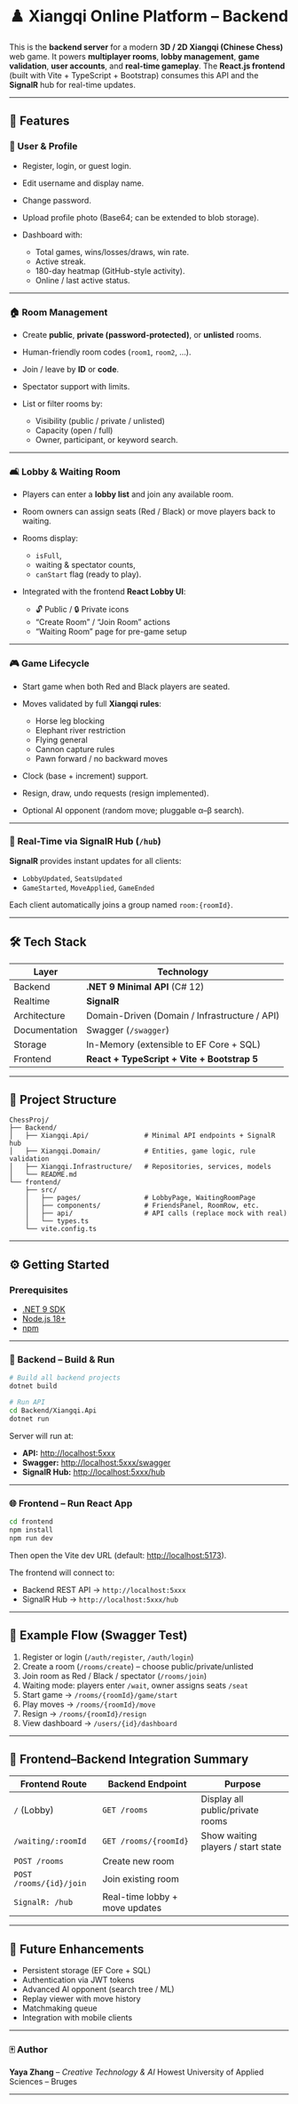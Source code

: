 # ♟️ Xiangqi Online Platform – Backend

This is the **backend server** for a modern **3D / 2D Xiangqi (Chinese Chess)** web game.
It powers **multiplayer rooms**, **lobby management**, **game validation**, **user accounts**, and **real-time gameplay**.
The **React.js frontend** (built with Vite + TypeScript + Bootstrap) consumes this API and the **SignalR** hub for real-time updates.

---

## 🚀 Features

### 👤 User & Profile

* Register, login, or guest login.
* Edit username and display name.
* Change password.
* Upload profile photo (Base64; can be extended to blob storage).
* Dashboard with:

  * Total games, wins/losses/draws, win rate.
  * Active streak.
  * 180-day heatmap (GitHub-style activity).
  * Online / last active status.

---

### 🏠 Room Management

* Create **public**, **private (password-protected)**, or **unlisted** rooms.
* Human-friendly room codes (`room1`, `room2`, …).
* Join / leave by **ID** or **code**.
* Spectator support with limits.
* List or filter rooms by:

  * Visibility (public / private / unlisted)
  * Capacity (open / full)
  * Owner, participant, or keyword search.

---

### 🛋️ Lobby & Waiting Room

* Players can enter a **lobby list** and join any available room.
* Room owners can assign seats (Red / Black) or move players back to waiting.
* Rooms display:

  * `isFull`,
  * waiting & spectator counts,
  * `canStart` flag (ready to play).
* Integrated with the frontend **React Lobby UI**:

  * 🔓 Public / 🔒 Private icons
  * “Create Room” / “Join Room” actions
  * “Waiting Room” page for pre-game setup

---

### 🎮 Game Lifecycle

* Start game when both Red and Black players are seated.
* Moves validated by full **Xiangqi rules**:

  * Horse leg blocking
  * Elephant river restriction
  * Flying general
  * Cannon capture rules
  * Pawn forward / no backward moves
* Clock (base + increment) support.
* Resign, draw, undo requests (resign implemented).
* Optional AI opponent (random move; pluggable α–β search).

---

### 📡 Real-Time via SignalR Hub (`/hub`)

**SignalR** provides instant updates for all clients:

* `LobbyUpdated`, `SeatsUpdated`
* `GameStarted`, `MoveApplied`, `GameEnded`

Each client automatically joins a group named `room:{roomId}`.

---

## 🛠️ Tech Stack

| Layer         | Technology                                    |
| ------------- | --------------------------------------------- |
| Backend       | **.NET 9 Minimal API** (C# 12)                |
| Realtime      | **SignalR**                                   |
| Architecture  | Domain-Driven (Domain / Infrastructure / API) |
| Documentation | Swagger (`/swagger`)                          |
| Storage       | In-Memory (extensible to EF Core + SQL)       |
| Frontend      | **React + TypeScript + Vite + Bootstrap 5**   |

---

## 📂 Project Structure

```
ChessProj/
├── Backend/
│   ├── Xiangqi.Api/              # Minimal API endpoints + SignalR hub
│   ├── Xiangqi.Domain/           # Entities, game logic, rule validation
│   ├── Xiangqi.Infrastructure/   # Repositories, services, models
│   └── README.md
└── frontend/
    ├── src/
    │   ├── pages/                # LobbyPage, WaitingRoomPage
    │   ├── components/           # FriendsPanel, RoomRow, etc.
    │   ├── api/                  # API calls (replace mock with real)
    │   └── types.ts
    └── vite.config.ts
```

---

## ⚙️ Getting Started

### Prerequisites

* [.NET 9 SDK](https://dotnet.microsoft.com/en-us/download)
* [Node.js 18+](https://nodejs.org/)
* [npm](https://www.npmjs.com/)

---

### 🧩 Backend – Build & Run

```bash
# Build all backend projects
dotnet build

# Run API
cd Backend/Xiangqi.Api
dotnet run
```

Server will run at:

* **API:** [http://localhost:5xxx](http://localhost:5xxx)
* **Swagger:** [http://localhost:5xxx/swagger](http://localhost:5xxx/swagger)
* **SignalR Hub:** [http://localhost:5xxx/hub](http://localhost:5xxx/hub)

---

### 🌐 Frontend – Run React App

```bash
cd frontend
npm install
npm run dev
```

Then open the Vite dev URL (default: [http://localhost:5173](http://localhost:5173)).

The frontend will connect to:

* Backend REST API → `http://localhost:5xxx`
* SignalR Hub → `http://localhost:5xxx/hub`

---

## 📡 Example Flow (Swagger Test)

1. Register or login (`/auth/register`, `/auth/login`)
2. Create a room (`/rooms/create`) – choose public/private/unlisted
3. Join room as Red / Black / spectator (`/rooms/join`)
4. Waiting mode: players enter `/wait`, owner assigns seats `/seat`
5. Start game → `/rooms/{roomId}/game/start`
6. Play moves → `/rooms/{roomId}/move`
7. Resign → `/rooms/{roomId}/resign`
8. View dashboard → `/users/{id}/dashboard`

---

## 🧱 Frontend–Backend Integration Summary

| Frontend Route          | Backend Endpoint               | Purpose                            |
| ----------------------- | ------------------------------ | ---------------------------------- |
| `/` (Lobby)             | `GET /rooms`                   | Display all public/private rooms   |
| `/waiting/:roomId`      | `GET /rooms/{roomId}`          | Show waiting players / start state |
| `POST /rooms`           | Create new room                |                                    |
| `POST /rooms/{id}/join` | Join existing room             |                                    |
| `SignalR: /hub`         | Real-time lobby + move updates |                                    |

---

## 🧭 Future Enhancements

* Persistent storage (EF Core + SQL)
* Authentication via JWT tokens
* Advanced AI opponent (search tree / ML)
* Replay viewer with move history
* Matchmaking queue
* Integration with mobile clients

---

### 🀄 Author

**Yaya Zhang** – *Creative Technology & AI*
Howest University of Applied Sciences – Bruges

---
